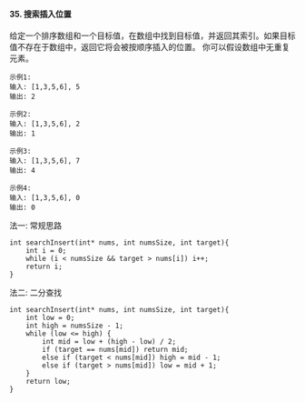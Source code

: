 #### 35. 搜索插入位置

给定一个排序数组和一个目标值，在数组中找到目标值，并返回其索引。如果目标值不存在于数组中，返回它将会被按顺序插入的位置。
你可以假设数组中无重复元素。

```
示例1:
输入: [1,3,5,6], 5
输出: 2

示例2:
输入: [1,3,5,6], 2
输出: 1

示例3:
输入: [1,3,5,6], 7
输出: 4

示例4:
输入: [1,3,5,6], 0
输出: 0
```

法一: 常规思路
```
int searchInsert(int* nums, int numsSize, int target){
    int i = 0;
    while (i < numsSize && target > nums[i]) i++;
    return i;
}
```

法二: 二分查找
```
int searchInsert(int* nums, int numsSize, int target){
    int low = 0;
    int high = numsSize - 1;
    while (low <= high) {
        int mid = low + (high - low) / 2;
        if (target == nums[mid]) return mid;
        else if (target < nums[mid]) high = mid - 1;
        else if (target > nums[mid]) low = mid + 1;
    }
    return low;
}
```
